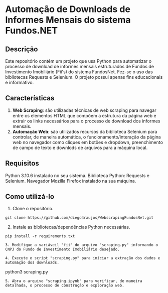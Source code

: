 # Automação de Downloads de Informes Mensais do sistema Fundos.NET

## Descrição
Este repositório contém um projeto que usa Python para automatizar o processo de download de informes mensais estruturados de Fundos de Investimento Imobiliário (Fii's) do sistema FundosNet. Fez-se o uso das bibliotecas Requests e Selenium. O projeto possui apenas fins educacionais e informativo.


## Características
1. **Web Scraping**: são utilizadas técnicas de web scraping para navegar entre os elementos HTML que compõem a estrutura da página web e extrair os links necessários para o processo de download dos informes mensais.
2. **Automação Web**: são utilizados recursos da biblioteca Selenium para controlar, de maneira automática, o funcionamento/interação da página web no navegador como cliques em botões e dropdown, preenchimento de campo de texto e downlods de arquivos para a máquina local.

## Requisitos
Python 3.10.6 instalado no seu sistema.
Biblioteca Python: Requests e Selenium.
Navegador Mozilla Firefox instalado na sua máquina.

## Como utilizá-lo
1. Clone o repositório.
```
git clone https://github.com/diego4raujos/WebscrapingFundosNet.git
```
2. Instale as bibliotecas/dependências Python necessárias.
```
pip install -r requirements.txt

3. Modifique a variáveil "fii" do arquivo "scraping.py" informando o CNPJ do Fundo de Investimento Imobiliário desejado.

4. Execute o script "scraping.py" para iniciar a extração dos dados e automação dos downloads.
```
python3 scraping.py
```
5. Abra o arquivo "scraping.ipynb" para verificar, de maneira detalhada, o processo de construção e exploração web.

